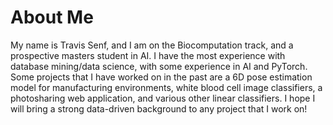 # About Me

My name is Travis Senf, and I am on the Biocomputation track, and a prospective masters student in AI.  I have the most experience with database mining/data science, with some experience in AI and PyTorch. Some projects that I have worked on in the past are a 6D pose estimation model for manufacturing environments, white blood cell image classifiers, a photosharing web application, and various other linear classifiers. I hope I will bring a strong data-driven background to any project that I work on!